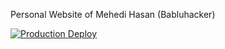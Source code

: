 Personal Website of Mehedi Hasan (Babluhacker)

[![Production Deploy](https://github.com/BabluHacker/babluhacker.github.io/actions/workflows/nextjs-deploy.yml/badge.svg?branch=main)](https://github.com/BabluHacker/babluhacker.github.io/actions/workflows/nextjs-deploy.yml)
